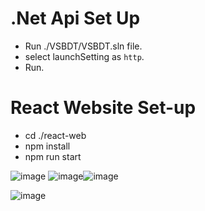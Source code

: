 # .Net Api Set Up
* Run ./VSBDT/VSBDT.sln file.
* select launchSetting as `http`.
* Run.

# React Website Set-up
* cd ./react-web
* npm install
* npm run start

![image](https://github.com/Vilhelmasss/Booking-Website/assets/12648716/f40f649a-b394-4a25-87b0-9895833c9f50)
![image](https://github.com/Vilhelmasss/Booking-Website/assets/12648716/2e9a738e-e399-4cd8-8392-0c22b489f66c)![image](https://github.com/Vilhelmasss/Booking-Website/assets/12648716/494ce633-b434-4b6f-8c9a-35b6a0a946bb)

![image](https://github.com/Vilhelmasss/Booking-Website/assets/12648716/8ef3a5a9-1efd-4d11-ac9b-440ebd6a399c)
